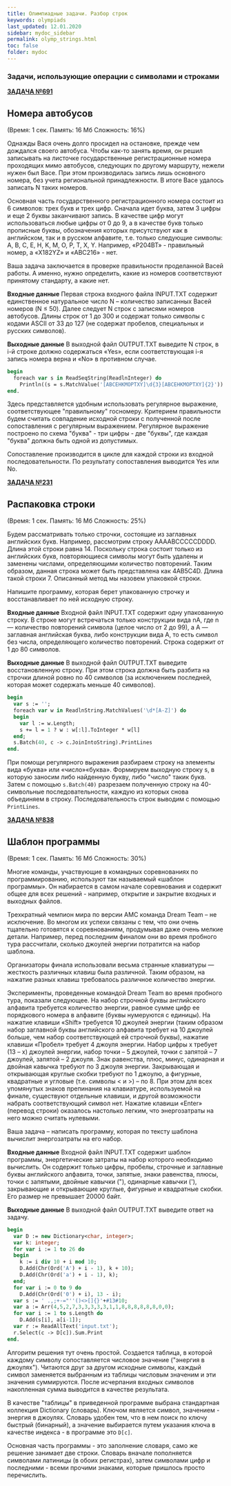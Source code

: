 ```yaml
---
title: Олимпиадные задачи. Разбор строк
keywords: olympiads
last_updated: 12.01.2020
sidebar: mydoc_sidebar
permalink: olymp_strings.html
toc: false
folder: mydoc
---
```


<script src="//i.upmath.me/latex.js"></script> 

### Задачи, использующие операции с символами и строками

[**ЗАДАЧА №691**](https://acmp.ru/index.asp?main=task&id_task=691)   
## Номера автобусов
(Время: 1 сек. Память: 16 Мб Сложность: 16%)

Однажды Вася очень долго просидел на остановке, прежде чем дождался своего автобуса. Чтобы как-то занять время, он решил записывать на листочке государственные регистрационные номера проходящих мимо автобусов, следующих по другому маршруту, нежели нужен был Васе. При этом производилась запись лишь основного номера, без учета региональной принадлежности. В итоге Васе удалось записать N таких номеров.

Основная часть государственного регистрационного номера состоит из 6 символов: трех букв и трех цифр. Сначала идет буква, затем 3 цифры и еще 2 буквы заканчивают запись. В качестве цифр могут использоваться любые цифры от 0 до 9, а в качестве букв только прописные буквы, обозначения которых присутствуют как в английском, так и в русском алфавите, т.е. только следующие символы: A, B, C, E, H, K, M, O, P, T, X, Y. Например, «P204BT» - правильный номер, а «X182YZ» и «ABC216» - нет.

Ваша задача заключается в проверке правильности проделанной Васей работы. А именно, нужно определить, какие из номеров соответствуют принятому стандарту, а какие нет.

**Входные данные**
Первая строка входного файла INPUT.TXT содержит единственное натуральное число N – количество записанных Васей номеров (N ≤ 50). Далее следует N строк с записями номеров автобусов. Длины строк от 1 до 300 и содержат только символы с кодами ASCII от 33 до 127 (не содержат пробелов, специальных и русских символов).

**Выходные данные**
В выходной файл OUTPUT.TXT выведите N строк, в i-й строке должно содержаться «Yes», если соответствующая i-я запись номера верна и «No» в противном случае. 

```pascal
begin
  foreach var s in ReadSeqString(ReadlnInteger) do
    Println((s = s.MatchValue('[ABCEHKMOPTXY]\d{3}[ABCEHKMOPTXY]{2}')) ? 'Yes' : 'No')
end.
```

Здесь представляется удобным использовать регулярное выражение, соответствующее "правильному" госномеру. Критерием правильности будем считать совпадение исходной строки с полученной после сопоставления с регулярным выражением. Регулярное выражение построено по схема "буква" - три цифры - две "буквы", где каждая "буква" должна быть одной из допустимых.

Сопоставление производится в цикле для каждой строки из входной последовательности. По результату сопоставления выводится Yes или No.

[**ЗАДАЧА №231**](https://acmp.ru/index.asp?main=task&id_task=231) 		
## Распаковка строки
(Время: 1 сек. Память: 16 Мб Сложность: 25%)

Будем рассматривать только строчки, состоящие из заглавных английских букв. Например, рассмотрим строку AAAABCCCCCDDDD. Длина этой строки равна 14. Поскольку строка состоит только из английских букв, повторяющиеся символы могут быть удалены и заменены числами, определяющими количество повторений. Таким образом, данная строка может быть представлена как 4AB5C4D. Длина такой строки 7. Описанный метод мы назовем упаковкой строки.

Напишите программу, которая берет упакованную строчку и восстанавливает по ней исходную строку.

**Входные данные**
Входной файл INPUT.TXT содержит одну упакованную строку. В строке могут встречаться только конструкции вида nA, где n — количество повторений символа (целое число от 2 до 99), а A — заглавная английская буква, либо конструкции вида A, то есть символ без числа, определяющего количество повторений. Строка содержит от 1 до 80 символов.

**Выходные данные**
В выходной файл OUTPUT.TXT выведите восстановленную строку. При этом строка должна быть разбита на строчки длиной ровно по 40 символов (за исключением последней, которая может содержать меньше 40 символов).
```pascal
begin
  var s := '';
  foreach var w in ReadlnString.MatchValues('\d*[A-Z]') do
  begin
    var l := w.Length;
    s += l = 1 ? w : w[:l].ToInteger * w[l]
  end;
  s.Batch(40, c -> c.JoinIntoString).PrintLines
end.
```

При помощи регулярного выражения разбираем строку на элементы вида «буква» или «число»«буква». Формируем выходную строку s, в которую заносим либо найденную букву, либо "число" такик букв. Затем с помощью `s.Batch(40)` разрезаем полученную строку на 40-символьные последовательности, каждую из которых снова объединяем в строку. Последовательность строк выводим с помощью `PrintLines`.

[**ЗАДАЧА №838**](https://acmp.ru/index.asp?main=task&id_task=838) 		
## Шаблон программы
(Время: 1 сек. Память: 16 Мб Сложность: 30%)

Многие команды, участвующие в командных соревнованиях по программированию, используют так называемый «шаблон программы». Он набирается в самом начале соревнования и содержит общее для всех решений - например, открытие и закрытие входных и выходных файлов.

Трехкратный чемпион мира по версии AMC команда Dream Team – не исключение. Во многом их успехи связаны с тем, что они очень тщательно готовятся к соревнованиям, продумывая даже очень мелкие детали. Например, перед последним финалом они во время пробного тура рассчитали, сколько джоулей энергии потратится на набор шаблона.

Организаторы финала использовали весьма странные клавиатуры — жесткость различных клавиш была различной. Таким образом, на нажатие разных клавиш требовалось различное количество энергии.

Эксперименты, проведенные командой Dream Team во время пробного тура, показали следующее. На набор строчной буквы английского алфавита требуется количество энергии, равное сумме цифр ее порядкового номера в алфавите (буквы нумеруются с единицы). На нажатие клавиши «Shift» требуется 10 джоулей энергии (таким образом набор заглавной буквы английского алфавита требует на 10 джоулей больше, чем набор соответствующей ей строчной буквы), нажатие клавиши «Пробел» требует 4 джоуля энергии. Набор цифры x требует (13 – x) джоулей энергии, набор точки – 5 джоулей, точки с запятой – 7 джоулей, запятой – 2 джоуля. Знак равенства, плюс, минус, одинарная и двойная кавычка требуют по 3 джоуля энергии. Закрывающая и открывающая круглые скобки требуют по 1 джоулю, а фигурные, квадратные и угловые (т.е. символы < и >) – по 8. При этом для всех упомянутых знаков препинания на клавиатуре, используемой на финале, существуют отдельные клавиши, и другой возможности набрать соответствующий символ нет. Нажатие клавиши «Enter» (перевод строки) оказалось настолько легким, что энергозатраты на него можно считать нулевыми.

Ваша задача – написать программу, которая по тексту шаблона вычислит энергозатраты на его набор.

**Входные данные**
Входной файл INPUT.TXT содержит шаблон программы, энергетические затраты на набор которого необходимо вычислить. Он содержит только цифры, пробелы, строчные и заглавные буквы английского алфавита, точки, запятые, знаки равенства, плюсы, точки с запятыми, двойные кавычки ("), одинарные кавычки ('), закрывающие и открывающие круглые, фигурные и квадратные скобки. Его размер не превышает 20000 байт.

**Выходные данные**
В выходной файл OUTPUT.TXT выведите ответ на задачу. 

```pascal
begin
  var D := new Dictionary<char, integer>;
  var k: integer;
  for var i := 1 to 26 do
  begin 
    k := i div 10 + i mod 10;
    D.Add(Chr(Ord('A') + i - 1), k + 10);
    D.Add(Chr(Ord('a') + i - 1), k);
  end;
  for var i := 0 to 9 do
    D.Add(Chr(Ord('0') + i), 13 - i);
  var s := ' .,;+-="''()<>[]{}'+#13#10;
  var a := Arr(4,5,2,7,3,3,3,3,3,1,1,8,8,8,8,8,8,0,0);
  for var i := 1 to s.Length do
    D.Add(s[i], a[i-1]);
  var r := ReadAllText('input.txt');
  r.Select(c -> D[c]).Sum.Print
end.
```

Алгоритм решения тут очень простой. Создается таблица, в которой каждому символу сопоставляется числовое значение ("энергия в джоулях"). Читаются друг за другом исходные символы, каждый символ заменяется выбранным из таблицы числовым значеним и эти значения суммируются. После исчерпания входных символов накопленная сумма выводится в качестве результата.

В качестве "таблицы" в приведенной программе выбрана стандартная коллекция Dictionary (словарь). Ключом является символ, значением - энергия в джоулях. Словарь удобен тем, что в нем поиск по ключу быстрый (бинарный), а значение выбирается путем указания ключа в качестве индекса - в программе это `D[c]`.

Основная часть программы - это заполнение словаря, само же решение занимает две строки. Словарь вначале пополняется символами латиницы (в обоих регистрах), затем символами цифр и последними - всеми прочими знаками, которые пришлось просто перечислить.
